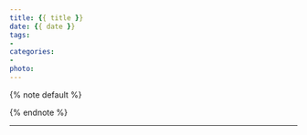 ```yaml
---
title: {{ title }}
date: {{ date }}
tags:
- 
categories:
- 
photo: 
---
```


{% note default %}

{% endnote %}

<!-- more -->
















--- 

